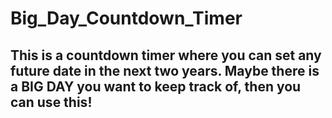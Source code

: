 # Big_Day_Countdown_Timer
## This is a countdown timer where you can set any future date in the next two years. Maybe there is a BIG DAY you want to keep track of, then you can use this!

